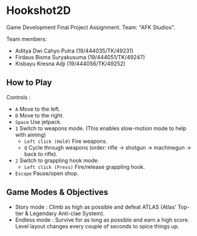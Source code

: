 # Hookshot2D
Game Development Final Project Assignment. Team: "AFK Studios".

Team members:
* Aditya Dwi Cahyo Putra		(19/444035/TK/49231)
* Firdaus Bisma Suryakusuma		(19/444051/TK/49247)
* Kisbayu Kresna Adji			(19/444056/TK/49252)

## How to Play
Controls :
* `A` Move to the left.
* `D` Move to the right.
* `Space` Use jetpack.
* `1` Switch to weapons mode. (This enables slow-motion mode to help with aiming)
  * `Left click (Hold)` Fire weapons.
  * `Q` Cycle through weapons (order: rifle -> shotgun -> machinegun -> back to rifle).
* `2` Switch to grappling hook mode.
  * `Left click (Press)` Fire/release grappling hook.
* `Escape` Pause/open shop.

## Game Modes & Objectives
* Story mode : Climb as high as possible and defeat ATLAS (Atlas’ Top-tier & Legendary Anti-clae System).
* Endless mode : Survive for as long as possible and earn a high score. Level layout changes every couple of seconds to spice things up.

